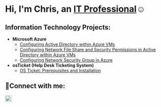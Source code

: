 <h1>Hi, I'm Chris, an <a href="https://linkedin.com/in/ashuchris">IT Professional</a>☺</h1>

<h2>Information Technology Projects:</h2>

- <b>Microsoft Azure</b>
  - [Configuring Active Directory within Azure VMs](https://github.com/ashuchris/configure-ad/tree/600e1e7d4288e4487bd122a582a0fdb5f06b1f6a)
  - [Configuring Network File Share and Security Permissions in Active Directory within Azure VMs](https://github.com/ashuchris/Network-share)
  - [Configuring Network Security Group in Azure](https://github.com/ashuchris/NSG)
- <b>osTicket (Help Desk Ticketing System)</b>
  - [OS Ticket: Prerequisites and Installation](https://github.com/ashuchris/osticket-prereqs)


<h2>🤳Connect with me:</h2>

[<img align="left" alt="Josh | LinkedIn" width="22px" src="https://cdn.jsdelivr.net/npm/simple-icons@v3/icons/linkedin.svg" />][linkedin]

[linkedin]: https://linkedin.com/in/ashuchris
